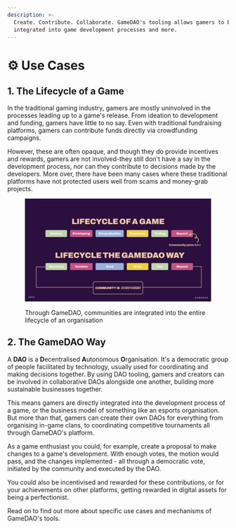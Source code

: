 ```yaml
---
description: >-
  Create. Contribute. Collaborate. GameDAO's tooling allows gamers to be easily
  integrated into game development processes and more.
---
```


# ⚙ Use Cases

## 1. The Lifecycle of a Game

In the traditional gaming industry, gamers are mostly uninvolved in the processes leading up to a game's release. From ideation to development and funding, gamers have little to no say. Even with traditional fundraising platforms, gamers can contribute funds directly via crowdfunding campaigns.&#x20;

However, these are often opaque, and though they do provide incentives and rewards, gamers are not involved-they still don't have a say in the development process, nor can they contribute to decisions made by the developers. More over, there have been many cases where these traditional platforms have not protected users well from scams and money-grab projects.

<figure><img src="../../.gitbook/assets/lifecycle.png" alt=""><figcaption><p>Through GameDAO, communities are integrated into the entire lifecycle of an organisation</p></figcaption></figure>

## 2. The GameDAO Way

A **DAO** is a **D**ecentralised **A**utonomous **O**rganisation. It's a democratic group of people facilitated by technology, usually used for coordinating and making decisions together. By using DAO tooling, gamers and creators can be involved in collaborative DAOs alongside one another, building more sustainable businesses together.&#x20;

This means gamers are directly integrated into the development process of a game, or the business model of something like an esports organisation. But more than that, gamers can create their own DAOs for everything from organising in-game clans, to coordinating competitive tournaments all through GameDAO's platform.

As a game enthusiast you could, for example, create a proposal to make changes to a game's development. With enough votes, the motion would pass, and the changes implemented - all through a democratic vote, initiated by the community and executed by the DAO.&#x20;

You could also be incentivised and rewarded for these contributions, or for your achievements on other platforms, getting rewarded in digital assets for being a perfectionist.

Read on to find out more about specific use cases and mechanisms of GameDAO's tools.
